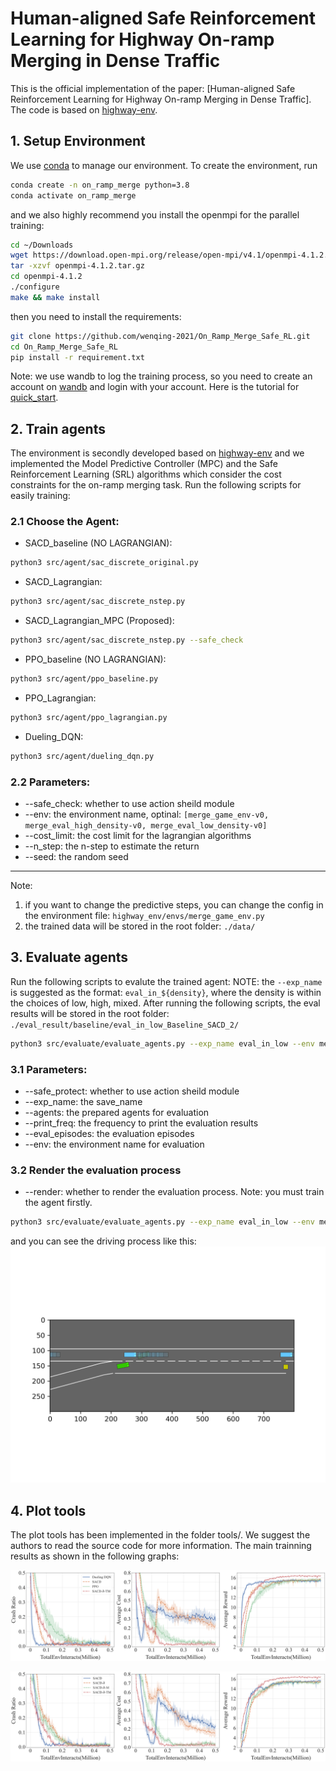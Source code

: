 # Human-aligned Safe Reinforcement Learning for Highway On-ramp Merging in Dense Traffic
This is the official implementation of the paper: [Human-aligned Safe Reinforcement Learning for Highway On-ramp Merging in Dense Traffic]. The code is based on [highway-env](http://highway-env.farama.org/).

## 1. Setup Environment
We use [conda](https://docs.conda.io/en/latest/) to manage our environment. To create the environment, run
```bash
conda create -n on_ramp_merge python=3.8
conda activate on_ramp_merge
```
and we also highly recommend you install the openmpi for the parallel training:
```bash
cd ~/Downloads
wget https://download.open-mpi.org/release/open-mpi/v4.1/openmpi-4.1.2.tar.gz
tar -xzvf openmpi-4.1.2.tar.gz
cd openmpi-4.1.2
./configure
make && make install
```
then you need to install the requirements:
```bash
git clone https://github.com/wenqing-2021/On_Ramp_Merge_Safe_RL.git
cd On_Ramp_Merge_Safe_RL
pip install -r requirement.txt
```
Note: we use wandb to log the training process, so you need to create an account on [wandb](https://wandb.ai/) and login with your account. Here is the tutorial for [quick_start](https://docs.wandb.ai/quickstart).

## 2. Train agents
The environment is secondly developed based on [highway-env](http://highway-env.farama.org/) and we implemented the Model Predictive Controller (MPC) and the Safe Reinforcement Learning (SRL) algorithms which consider the cost constraints for the on-ramp merging task.
Run the following scripts for easily training:
### 2.1 Choose the Agent:
- SACD_baseline (NO LAGRANGIAN):
```bash
python3 src/agent/sac_discrete_original.py
```
- SACD_Lagrangian:
```bash
python3 src/agent/sac_discrete_nstep.py
```
- SACD_Lagrangian_MPC (Proposed):
```bash
python3 src/agent/sac_discrete_nstep.py --safe_check
```
- PPO_baseline (NO LAGRANGIAN):
```bash
python3 src/agent/ppo_baseline.py
```
- PPO_Lagrangian:
```bash
python3 src/agent/ppo_lagrangian.py
```
- Dueling_DQN:
```bash
python3 src/agent/dueling_dqn.py
```
### 2.2 Parameters:
- --safe_check: whether to use action sheild module
- --env: the environment name, optinal: `[merge_game_env-v0, merge_eval_high_density-v0, merge_eval_low_density-v0]`
- --cost_limit: the cost limit for the lagrangian algorithms
- --n_step: the n-step to estimate the return
- --seed: the random seed
---
Note: 
1. if you want to change the predictive steps, you can change the config in the environment file: `highway_env/envs/merge_game_env.py`
2. the trained data will be stored in the root folder: `./data/`

## 3. Evaluate agents
Run the following scripts to evalute the trained agent:
NOTE: the `--exp_name` is suggested as the format: `eval_in_${density}`, where the density is within the choices of low, high, mixed.
After running the following scripts, the eval results will be stored in the root folder: `./eval_result/baseline/eval_in_low_Baseline_SACD_2/`
```bash
python3 src/evaluate/evaluate_agents.py --exp_name eval_in_low --env merge_eval_low_density-v0 --safe_protect --data_file baseline --agents Baseline_SACD_2
```
### 3.1 Parameters:
- --safe_protect: whether to use action sheild module
- --exp_name: the save_name
- --agents: the prepared agents for evaluation
- --print_freq: the frequency to print the evaluation results
- --eval_episodes: the evaluation episodes
- --env: the environment name for evaluation

### 3.2 Render the evaluation process
- --render: whether to render the evaluation process. Note: you must train the agent firstly.
```bash
python3 src/evaluate/evaluate_agents.py --exp_name eval_in_low --env merge_eval_low_density-v0 --safe_protect --data_file baseline --agents Baseline_SACD_2 --cpu 1 --render
```
and you can see the driving process like this:
![render_process](./picture/render_results.png)

## 4. Plot tools
The plot tools has been implemented in the folder tools/. We suggest the authors to read the source code for more information. The main trainning results as shown in the following graphs:

![train_results_a](./picture/train_results_a.png)

![train_results_b](./picture/train_results_b.png)
